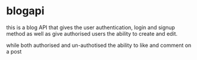 # blogapi
this is a blog API that gives the user authentication, login and signup method as well as give authorised users the ability to create and edit.

while both authorised and un-authotised the ability to like and comment on a post
